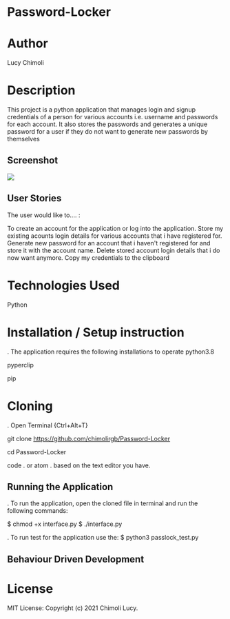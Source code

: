 # Password-Locker

# Author
Lucy Chimoli

# Description
This project is a python application that manages login and signup credentials of a person for various accounts i.e. username and passwords for each account. It also stores the passwords and generates a unique password for a user if they do not want to generate new passwords by themselves

## Screenshot
![](image.png)

## User Stories
The user would like to.... :

To create an account for the application or log into the application.
Store my existing acounts login details for various accounts that i have registered for.
Generate new password for an account that i haven't registered for and store it with the account name.
Delete stored account login details that i do now want anymore.
Copy my credentials to the clipboard

# Technologies Used
Python


# Installation / Setup instruction
. The application requires the following installations to operate
python3.8

pyperclip

pip
# Cloning
. Open Terminal {Ctrl+Alt+T}

git clone https://github.com/chimolirgb/Password-Locker

cd Password-Locker

code . or atom . based on the text editor you have.

## Running the Application
. To run the application, open the cloned file in terminal and run the following commands:

$ chmod +x interface.py
  $ ./interface.py

  . To run test for the application use the:
  $ python3 passlock_test.py

  ## Behaviour Driven Development


# License
MIT License:
Copyright (c) 2021 Chimoli Lucy.